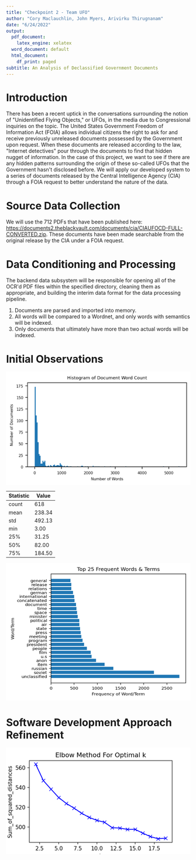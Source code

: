 ```yaml
---
title: "Checkpoint 2 - Team UFO"
author: "Cory Maclauchlin, John Myers, Arivirku Thirugnanam"
date: "6/24/2022"
output:
  pdf_document:
    latex_engine: xelatex
  word_document: default
  html_document:
    df_print: paged
subtitle: An Analysis of Declassified Government Documents
---
```


# Introduction

There has been a recent uptick in the conversations surrounding the notion of "Unidentified Flying Objects," or UFOs, in the media due to Congressional inquiries on the topic. The United States Government Freedom of Information Act (FOIA) allows individual citizens the right to ask for and receive previously unreleased documents possessed by the Government upon request. When these documents are released according to the law, "Internet detectives" pour through the documents to find that hidden nugget of information. In the case of this project, we want to see if there are any hidden patterns surrounding the origin of these so-called UFOs that the Government hasn't disclosed before. We will apply our developed system to a series of documents released by the Central Intelligence Agency (CIA) through a FOIA request to better understand the nature of the data.

# Source Data Collection

We will use the 712 PDFs that have been published here: https://documents2.theblackvault.com/documents/cia/CIAUFOCD-FULL-CONVERTED.zip. These documents have been made searchable from the original release by the CIA under a FOIA request.

# Data Conditioning and Processing

The backend data subsystem will be responsible for opening all of the OCR'd PDF files within the specified directory, cleaning them as appropriate, and building the interim data format for the data processing pipeline. 

1. Documents are parsed and imported into memory.
1. All words will be compared to a Wordnet, and only words with semantics will be indexed.
1. Only documents that ultimately have more than two actual words will be indexed.

# Initial Observations

![Histogram of Word Count](./images/WordCountHist.png)

|Statistic|Value|
| ----------- | ----------- |
|count|618|
|mean|238.34|
|std|492.13|
|min|3.00|
|25%|31.25|
|50%|82.00|
|75%|184.50|

![Top 25 Frequent Words](./images/FrequentWordsBar.png)


# Software Development Approach Refinement

![Plot of 2-20 Clusters](./images/ElbowMethodOptimalK.png)

